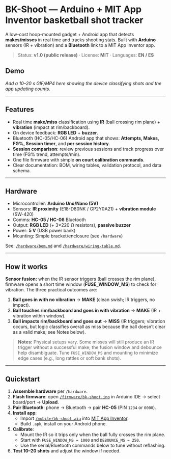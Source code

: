 # BK-Shoot — Arduino + MIT App Inventor basketball shot tracker

A low-cost hoop-mounted gadget + Android app that detects **makes/misses** in real time and tracks shooting stats. Built with **Arduino** sensors (IR + vibration) and a **Bluetooth** link to a MIT App Inventor app.

> Status: **v1.0 (public release)** · License: **MIT** · Languages: **EN / ES**


## Demo
_Add a 10–20 s GIF/MP4 here showing the device classifying shots and the app updating counts._

---

## Features
- Real time **make/miss** classification using **IR** (ball crossing rim plane) + **vibration** (impact at rim/backboard).
- On device feedback: **RGB LED** + **buzzer**.
- Bluetooth (HC-05/HC-06) Android app that shows: **Attempts, Makes, FG%, Session timer**, and **per session history**.
- **Session comparison**: review previous sessions and track progress over time (FG% trend, attempts/min).
- One file firmware with simple **on court calibration commands**.
- Clear documentation: BOM, wiring tables, validation protocol, and data schema.

---

## Hardware
- Microcontroller: **Arduino Uno/Nano (5V)**
- Sensors: **IR proximity** (E18-D80NK / GP2Y0A21) + **vibration module** (SW-420)
- Comms: **HC-05 / HC-06** Bluetooth
- Output: **RGB LED** (+ 3×220 Ω resistors), **passive buzzer**
- Power: **5 V** (USB power bank)
- Mounting: Simple bracket/enclosure (see `/hardware`)

See: [`/hardware/bom.md`](hardware/bom.md) and [`/hardware/wiring-table.md`](hardware/wiring-table.md).

---

## How it works
**Sensor fusion:** when the IR sensor triggers (ball crosses the rim plane), firmware opens a short time window (**FUSE_WINDOW_MS**) to check for vibration. The three practical outcomes are:

1. **Ball goes in with no vibration** → **MAKE** (clean swish; IR triggers, no impact).
2. **Ball touches rim/backboard and goes in with vibration** → **MAKE** (IR + vibration within window).
3. **Ball impacts rim/backboard and goes out** → **MISS** (IR triggers; vibration occurs, but logic classifies overall as miss because the ball doesn’t clear as a valid make; see Notes below).

> **Notes:** Physical setups vary. Some misses will still produce an IR trigger without a successful make; the fusion window and debounce help disambiguate. Tune `FUSE_WINDOW_MS` and mounting to minimize edge cases (e.g., long rattles or soft bank shots).

---

## Quickstart
1. **Assemble hardware** per `/hardware`.
2. **Flash firmware**: open [`/firmware/bk-shoot.ino`](firmware/bk-shoot.ino) in Arduino IDE → select board/port → **Upload**.
3. **Pair Bluetooth**: phone → Bluetooth → pair **HC-05** (PIN `1234` or `0000`).
4. **Install app**:
   - Import [`/mobile/bk-shoot.aia`](mobile/bk-shoot.aia) into [MIT App Inventor](https://appinventor.mit.edu/).
   - Build `.apk`, install on your Android phone.
5. **Calibrate**:
   - Mount the IR so it trips only when the ball fully crosses the rim plane.
   - Start with `FUSE_WINDOW_MS = 1000` and `DEBOUNCE_MS = 250`.
   - Use the serial/Bluetooth commands below to tune without reflashing.
6. **Test 10–20 shots** and adjust the window if needed.